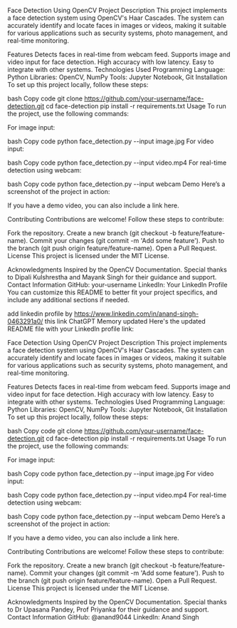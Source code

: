 Face Detection Using OpenCV
Project Description
This project implements a face detection system using OpenCV's Haar Cascades. The system can accurately identify and locate faces in images or videos, making it suitable for various applications such as security systems, photo management, and real-time monitoring.

Features
Detects faces in real-time from webcam feed.
Supports image and video input for face detection.
High accuracy with low latency.
Easy to integrate with other systems.
Technologies Used
Programming Language: Python
Libraries: OpenCV, NumPy
Tools: Jupyter Notebook, Git
Installation
To set up this project locally, follow these steps:

bash
Copy code
git clone https://github.com/your-username/face-detection.git
cd face-detection
pip install -r requirements.txt
Usage
To run the project, use the following commands:

For image input:

bash
Copy code
python face_detection.py --input image.jpg
For video input:

bash
Copy code
python face_detection.py --input video.mp4
For real-time detection using webcam:

bash
Copy code
python face_detection.py --input webcam
Demo
Here’s a screenshot of the project in action:


If you have a demo video, you can also include a link here.

Contributing
Contributions are welcome! Follow these steps to contribute:

Fork the repository.
Create a new branch (git checkout -b feature/feature-name).
Commit your changes (git commit -m 'Add some feature').
Push to the branch (git push origin feature/feature-name).
Open a Pull Request.
License
This project is licensed under the MIT License.

Acknowledgments
Inspired by the OpenCV Documentation.
Special thanks to Dipali Kulshrestha and Mayank Singh for their guidance and support.
Contact Information
GitHub: your-username
LinkedIn: Your LinkedIn Profile
You can customize this README to better fit your project specifics, and include any additional sections if needed.





add linkedin profile by https://www.linkedin.com/in/anand-singh-0463291a0/ this link 
ChatGPT
Memory updated
Here's the updated README file with your LinkedIn profile link:

Face Detection Using OpenCV
Project Description
This project implements a face detection system using OpenCV's Haar Cascades. The system can accurately identify and locate faces in images or videos, making it suitable for various applications such as security systems, photo management, and real-time monitoring.

Features
Detects faces in real-time from webcam feed.
Supports image and video input for face detection.
High accuracy with low latency.
Easy to integrate with other systems.
Technologies Used
Programming Language: Python
Libraries: OpenCV, NumPy
Tools: Jupyter Notebook, Git
Installation
To set up this project locally, follow these steps:

bash
Copy code
git clone https://github.com/your-username/face-detection.git
cd face-detection
pip install -r requirements.txt
Usage
To run the project, use the following commands:

For image input:

bash
Copy code
python face_detection.py --input image.jpg
For video input:

bash
Copy code
python face_detection.py --input video.mp4
For real-time detection using webcam:

bash
Copy code
python face_detection.py --input webcam
Demo
Here’s a screenshot of the project in action:


If you have a demo video, you can also include a link here.

Contributing
Contributions are welcome! Follow these steps to contribute:

Fork the repository.
Create a new branch (git checkout -b feature/feature-name).
Commit your changes (git commit -m 'Add some feature').
Push to the branch (git push origin feature/feature-name).
Open a Pull Request.
License
This project is licensed under the MIT License.

Acknowledgments
Inspired by the OpenCV Documentation.
Special thanks to Dr Upasana Pandey, Prof Priyanka for their guidance and support.
Contact Information
GitHub: @anand9044
LinkedIn: Anand Singh
